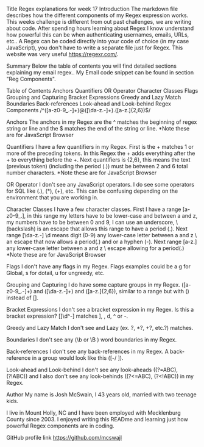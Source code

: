 Title Regex explanations for week 17
Introduction
The markdown file describes how the different components of my Regex expression works. This weeks challenge is different from out past challenges, we are writing about code. After spending hours learning about Regex I know understand how powerful this can be when authenticating usernames, emails, URLs, etc.. A Regex can be coded directly into your code of choice (in my case JavaScript), you don't have to write a separate file just for Regex. This website was very useful https://regexr.com/.

Summary
Below the table of contents you will find detailed sections explaining my email regex.. My Email code snippet can be found in section "Reg Components".

Table of Contents
Anchors
Quantifiers
OR Operator
Character Classes
Flags
Grouping and Capturing
Bracket Expressions
Greedy and Lazy Match
Boundaries
Back-references
Look-ahead and Look-behind
Regex Components
/^([a-z0-9_\.-]+)@([\da-z\.-]+)\.([a-z\.]{2,6})$/

Anchors
The anchors in my Regex are the ^ matches the beginning of regex string or line and the $ matches the end of the string or line.
*Note these are for JavaScript Browser

Quantifiers
I have a few quantifiers in my Regex. First is the + matches 1 or more of the preceding tokens. In this Regex the + adds everything after the + to everything before the +.
Next quantifiers is {2,6}, this means the text (previous token) (including the period (.)) must be between 2 and 6 total number characters.
*Note these are for JavaScript Browser

OR Operator
I don't see any JavaScript operators. I do see some operators for SQL like (.), (*), (+), etc. This can be confusing depending on the environment that you are working in.

Character Classes
I have a few character classes. First I have a range [a-z0-9_.], in this range my letters have to be lower-case and between a and z, my numbers have to be between 0 and 9, I can use an underscore, \ (backslash) is an escape that allows this range to have a period (.).
Next range [\da-z.-] \d means digit (0-9) any lower-case letter between a and z \ an escape that now allows a period(.) and or a hyphen (-).
Next range [a-z.] any lower-case letter between a and z \ escape allowing for a period(.)
*Note these are for JavaScript Browser

Flags
I don't have any flags in my Regex. Flags examples could be a g for Global, s for dotail, u for ungreedy, etc.

Grouping and Capturing
I do have some capture groups in my Regex. ([a-z0-9_.-]+) and ([\da-z.-]+) and ([a-z.]{2,6}), similar to a range but with () instead of [].

Bracket Expressions
I don't see a bracket expression in my Regex. Is this a bracket expression? []\d^-] matches ], , d, ^ or -.

Greedy and Lazy Match
I don't see and Lazy (ex. ?, *?, +?, etc.?) matches.

Boundaries
I don't see any (\b or \B ) word boundaries in my Regex.

Back-references
I don't see any back-references in my Regex. A back-reference in a group would look like this ([-/ ]).

Look-ahead and Look-behind
I don't see any look-aheads ((?=ABC), (?!ABC)) and I also don't see any look-behinds ((?<=ABC), (?<!ABC)) in my Regex.

Author
My name is Josh McSwain, I 43 years old, married with two teenage kids.

I live in Mount Holly, NC and I have been employed with Mecklenburg County since 2003.
I enjoyed writing this READme and learning just how powerful Regex components are in coding.

GitHub profile link https://github.com/mcswajl
